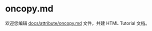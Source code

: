 oncopy.md
===

欢迎您编辑 <a target="__blank" href="https://github.com/jaywcjlove/html-tutorial/blob/main/docs/attribute/oncopy.md">docs/attribute/oncopy.md</a> 文件，共建 HTML Tutorial 文档。
